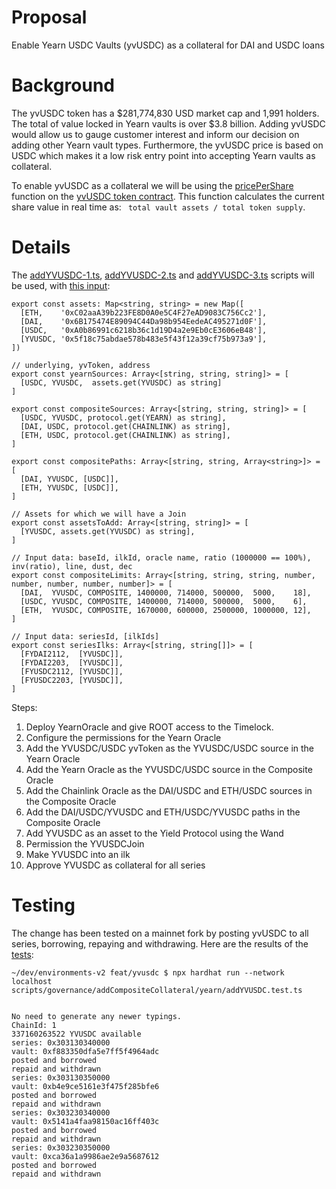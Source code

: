 # Proposal
Enable Yearn USDC Vaults (yvUSDC) as a collateral for DAI and USDC loans

# Background
The yvUSDC token has a $281,774,830 USD market cap and 1,991 holders. The total of value locked in Yearn vaults is over $3.8 billion. Adding yvUSDC would allow us to gauge customer interest and inform our decision on adding other Yearn vault types. Furthermore, the yvUSDC price is based on USDC which makes it a low risk entry point into accepting Yearn vaults as collateral.

To enable yvUSDC as a collateral we will be using the [pricePerShare](https://github.com/yearn/yearn-vaults/blob/main/contracts/Vault.vy) function on the [yvUSDC token contract](https://etherscan.io/token/0x5f18c75abdae578b483e5f43f12a39cf75b973a9#readContract).  This function calculates the current share value in real time as: ` total vault assets / total token supply`.

# Details

The [addYVUSDC-1.ts](https://github.com/yieldprotocol/environments-v2/blob/feat/yvusdc/scripts/governance/addCompositeCollateral/yearn/addYVUSDC-1.ts), [addYVUSDC-2.ts](https://github.com/yieldprotocol/environments-v2/blob/feat/yvusdc/scripts/governance/addCompositeCollateral/yearn/addYVUSDC-2.ts)  and [addYVUSDC-3.ts](https://github.com/yieldprotocol/environments-v2/blob/feat/yvusdc/scripts/governance/addCompositeCollateral/yearn/addYVUSDC-3.ts) scripts  will be used, with [this input](https://github.com/yieldprotocol/environments-v2/blob/feat/yvusdc/scripts/governance/addCompositeCollateral/yearn/addYVUSDC.mainnet.config.ts):

```
export const assets: Map<string, string> = new Map([
  [ETH,    '0xC02aaA39b223FE8D0A0e5C4F27eAD9083C756Cc2'],
  [DAI,    '0x6B175474E89094C44Da98b954EedeAC495271d0F'],
  [USDC,   '0xA0b86991c6218b36c1d19D4a2e9Eb0cE3606eB48'],
  [YVUSDC, '0x5f18c75abdae578b483e5f43f12a39cf75b973a9'],
])

// underlying, yvToken, address
export const yearnSources: Array<[string, string, string]> = [
  [USDC, YVUSDC,  assets.get(YVUSDC) as string]
]

export const compositeSources: Array<[string, string, string]> = [
  [USDC, YVUSDC, protocol.get(YEARN) as string],
  [DAI, USDC, protocol.get(CHAINLINK) as string],
  [ETH, USDC, protocol.get(CHAINLINK) as string],
]

export const compositePaths: Array<[string, string, Array<string>]> = [
  [DAI, YVUSDC, [USDC]],
  [ETH, YVUSDC, [USDC]],
]

// Assets for which we will have a Join
export const assetsToAdd: Array<[string, string]> = [
  [YVUSDC, assets.get(YVUSDC) as string],
]

// Input data: baseId, ilkId, oracle name, ratio (1000000 == 100%), inv(ratio), line, dust, dec
export const compositeLimits: Array<[string, string, string, number, number, number, number, number]> = [
  [DAI,  YVUSDC, COMPOSITE, 1400000, 714000, 500000,  5000,    18],
  [USDC, YVUSDC, COMPOSITE, 1400000, 714000, 500000,  5000,    6],
  [ETH,  YVUSDC, COMPOSITE, 1670000, 600000, 2500000, 1000000, 12],
]

// Input data: seriesId, [ilkIds]
export const seriesIlks: Array<[string, string[]]> = [
  [FYDAI2112,  [YVUSDC]],
  [FYDAI2203,  [YVUSDC]],
  [FYUSDC2112, [YVUSDC]],
  [FYUSDC2203, [YVUSDC]],
]

```
Steps:
 1.  Deploy YearnOracle and give ROOT access to the Timelock.
 2.  Configure the permissions for the Yearn Oracle
 3.  Add the YVUSDC/USDC yvToken as the YVUSDC/USDC source in the Yearn Oracle
 4.  Add the Yearn Oracle as the YVUSDC/USDC source in the Composite Oracle
 5.  Add the Chainlink Oracle as the DAI/USDC and ETH/USDC sources in the Composite Oracle
 6.  Add the DAI/USDC/YVUSDC and ETH/USDC/YVUSDC paths in the Composite Oracle
 7.  Add YVUSDC as an asset to the Yield Protocol using the Wand
 8.  Permission the YVUSDCJoin
 9.  Make YVUSDC into an ilk
 10. Approve YVUSDC as collateral for all series

# Testing
The change has been tested on a mainnet fork by posting yvUSDC to all series, borrowing, repaying and withdrawing.  Here are the results of the [tests](https://github.com/yieldprotocol/environments-v2/blob/feat/yvusdc/scripts/governance/addCompositeCollateral/yearn/addYVUSDC.test.ts):

```
~/dev/environments-v2 feat/yvusdc $ npx hardhat run --network localhost scripts/governance/addCompositeCollateral/yearn/addYVUSDC.test.ts


No need to generate any newer typings.
ChainId: 1
337160263522 YVUSDC available
series: 0x303130340000
vault: 0xf883350dfa5e7ff5f4964adc
posted and borrowed
repaid and withdrawn
series: 0x303130350000
vault: 0xb4e9ce5161e3f475f285bfe6
posted and borrowed
repaid and withdrawn
series: 0x303230340000
vault: 0x5141a4faa98150ac16ff403c
posted and borrowed
repaid and withdrawn
series: 0x303230350000
vault: 0xca36a1a9986ae2e9a5687612
posted and borrowed
repaid and withdrawn

```